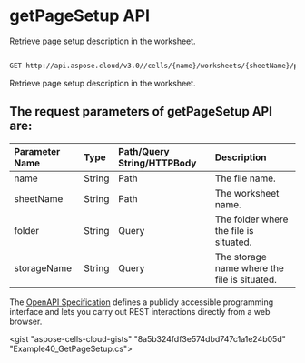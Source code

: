 # **getPageSetup API**

Retrieve page setup description in the worksheet. 

```bash

GET http://api.aspose.cloud/v3.0//cells/{name}/worksheets/{sheetName}/pagesetup

```
Retrieve page setup description in the worksheet.

## The request parameters of **getPageSetup** API are: 

| Parameter Name | Type | Path/Query String/HTTPBody | Description | 
| :- | :- | :- |:- | 
|name|String|Path|The file name.|
|sheetName|String|Path|The worksheet name.|
|folder|String|Query|The folder where the file is situated.|
|storageName|String|Query|The storage name where the file is situated.|


The [OpenAPI Specification](https://reference.aspose.cloud/cells/#/PageSetupController/GetPageSetup) defines a publicly accessible programming interface and lets you carry out REST interactions directly from a web browser.

<gist "aspose-cells-cloud-gists" "8a5b324fdf3e574dbd747c1a1e24b05d" "Example40_GetPageSetup.cs">

